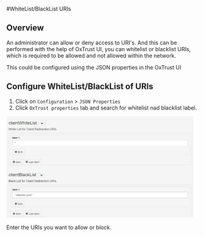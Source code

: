 #WhiteList/BlackList URIs


## Overview

An administrator can allow or deny access to URI's. And this can be 
performed with the help of OxTrust UI, you can whitelist or blacklist URIs, 
which is required to be allowed and not allowed within the network.

This could be configured using the JSON properties in the OxTrust UI

## Configure WhiteList/BlackList of URIs

1. Click on `Configuration` > `JSON Properties`
2. Click `OxTrust properties` tab and search for whitelist nad blacklist label.

![URI](../img/reference/whitelistblacklisturi.png)

Enter the URIs you want to allow or block.